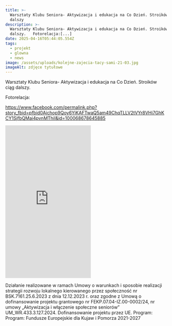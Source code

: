 ```yaml
---
title: >-
  Warsztaty Klubu Seniora- Aktywizacja i edukacja na Co Dzień. Stroików ciąg
  dalszy
description: >-
  Warsztaty Klubu Seniora- Aktywizacja i edukacja na Co Dzień. Stroików ciąg
  dalszy.   Fotorelacja:[...]
date: 2025-04-16T05:44:05.554Z
tags:
  - projekt
  - glowna
  - news
image: /assets/uploads/kolejne-zajecia-tacy-sami-21-03.jpg
imageAlt: zdjęce tytułowe
---
```

Warsztaty Klubu Seniora- Aktywizacja i edukacja na Co Dzień. Stroików ciąg dalszy.



Fotorelacja:

<https://www.facebook.com/permalink.php?story_fbid=pfbid0Ajchop9Qoy6YiKAFTwaQ5am49ChqTLLV2tVYr8VHi7GhKCY1SjfbQMai4pvnMThil&id=100068678645885>



<iframe src="https://www.facebook.com/plugins/video.php?height=476&href=https%3A%2F%2Fwww.facebook.com%2F100068678645885%2Fvideos%2F1238309551057100%2F&show_text=false&width=267&t=0" width="267" height="476" style="border:none;overflow:hidden" scrolling="no" frameborder="0" allowfullscreen="true" allow="autoplay; clipboard-write; encrypted-media; picture-in-picture; web-share" allowFullScreen="true"></iframe>

Działanie realizowane w ramach Umowy o warunkach i sposobie realizacji strategii rozwoju lokalnego kierowanego przez społeczność nr BSK.7161.25.6.2023 z dnia 12.12.2023 r. oraz zgodne z Umową o dofinansowanie projektu grantowego nr FEKP.07.04-IZ.00-0002/24, nr umowy „Aktywizacja i włączenie społeczne seniorów” UM_WR.433.3.127.2024. Dofinansowanie projektu przez UE. Program: Program: Fundusze Europejskie dla Kujaw i Pomorza 2021-2027
